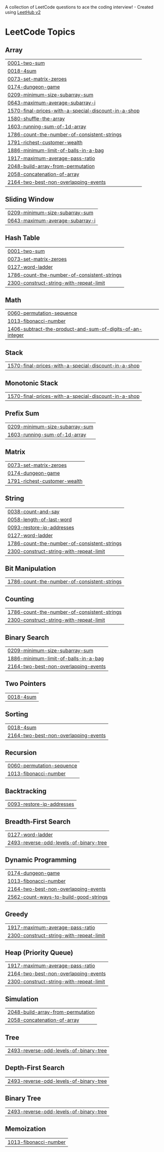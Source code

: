 A collection of LeetCode questions to ace the coding interview! - Created using [LeetHub v2](https://github.com/arunbhardwaj/LeetHub-2.0)
<!---LeetCode Topics Start-->
# LeetCode Topics
## Array
|  |
| ------- |
| [0001-two-sum](https://github.com/Uhasmitha1231/leetcode/tree/master/0001-two-sum) |
| [0018-4sum](https://github.com/Uhasmitha1231/leetcode/tree/master/0018-4sum) |
| [0073-set-matrix-zeroes](https://github.com/Uhasmitha1231/leetcode/tree/master/0073-set-matrix-zeroes) |
| [0174-dungeon-game](https://github.com/Uhasmitha1231/leetcode/tree/master/0174-dungeon-game) |
| [0209-minimum-size-subarray-sum](https://github.com/Uhasmitha1231/leetcode/tree/master/0209-minimum-size-subarray-sum) |
| [0643-maximum-average-subarray-i](https://github.com/Uhasmitha1231/leetcode/tree/master/0643-maximum-average-subarray-i) |
| [1570-final-prices-with-a-special-discount-in-a-shop](https://github.com/Uhasmitha1231/leetcode/tree/master/1570-final-prices-with-a-special-discount-in-a-shop) |
| [1580-shuffle-the-array](https://github.com/Uhasmitha1231/leetcode/tree/master/1580-shuffle-the-array) |
| [1603-running-sum-of-1d-array](https://github.com/Uhasmitha1231/leetcode/tree/master/1603-running-sum-of-1d-array) |
| [1786-count-the-number-of-consistent-strings](https://github.com/Uhasmitha1231/leetcode/tree/master/1786-count-the-number-of-consistent-strings) |
| [1791-richest-customer-wealth](https://github.com/Uhasmitha1231/leetcode/tree/master/1791-richest-customer-wealth) |
| [1886-minimum-limit-of-balls-in-a-bag](https://github.com/Uhasmitha1231/leetcode/tree/master/1886-minimum-limit-of-balls-in-a-bag) |
| [1917-maximum-average-pass-ratio](https://github.com/Uhasmitha1231/leetcode/tree/master/1917-maximum-average-pass-ratio) |
| [2048-build-array-from-permutation](https://github.com/Uhasmitha1231/leetcode/tree/master/2048-build-array-from-permutation) |
| [2058-concatenation-of-array](https://github.com/Uhasmitha1231/leetcode/tree/master/2058-concatenation-of-array) |
| [2164-two-best-non-overlapping-events](https://github.com/Uhasmitha1231/leetcode/tree/master/2164-two-best-non-overlapping-events) |
## Sliding Window
|  |
| ------- |
| [0209-minimum-size-subarray-sum](https://github.com/Uhasmitha1231/leetcode/tree/master/0209-minimum-size-subarray-sum) |
| [0643-maximum-average-subarray-i](https://github.com/Uhasmitha1231/leetcode/tree/master/0643-maximum-average-subarray-i) |
## Hash Table
|  |
| ------- |
| [0001-two-sum](https://github.com/Uhasmitha1231/leetcode/tree/master/0001-two-sum) |
| [0073-set-matrix-zeroes](https://github.com/Uhasmitha1231/leetcode/tree/master/0073-set-matrix-zeroes) |
| [0127-word-ladder](https://github.com/Uhasmitha1231/leetcode/tree/master/0127-word-ladder) |
| [1786-count-the-number-of-consistent-strings](https://github.com/Uhasmitha1231/leetcode/tree/master/1786-count-the-number-of-consistent-strings) |
| [2300-construct-string-with-repeat-limit](https://github.com/Uhasmitha1231/leetcode/tree/master/2300-construct-string-with-repeat-limit) |
## Math
|  |
| ------- |
| [0060-permutation-sequence](https://github.com/Uhasmitha1231/leetcode/tree/master/0060-permutation-sequence) |
| [1013-fibonacci-number](https://github.com/Uhasmitha1231/leetcode/tree/master/1013-fibonacci-number) |
| [1406-subtract-the-product-and-sum-of-digits-of-an-integer](https://github.com/Uhasmitha1231/leetcode/tree/master/1406-subtract-the-product-and-sum-of-digits-of-an-integer) |
## Stack
|  |
| ------- |
| [1570-final-prices-with-a-special-discount-in-a-shop](https://github.com/Uhasmitha1231/leetcode/tree/master/1570-final-prices-with-a-special-discount-in-a-shop) |
## Monotonic Stack
|  |
| ------- |
| [1570-final-prices-with-a-special-discount-in-a-shop](https://github.com/Uhasmitha1231/leetcode/tree/master/1570-final-prices-with-a-special-discount-in-a-shop) |
## Prefix Sum
|  |
| ------- |
| [0209-minimum-size-subarray-sum](https://github.com/Uhasmitha1231/leetcode/tree/master/0209-minimum-size-subarray-sum) |
| [1603-running-sum-of-1d-array](https://github.com/Uhasmitha1231/leetcode/tree/master/1603-running-sum-of-1d-array) |
## Matrix
|  |
| ------- |
| [0073-set-matrix-zeroes](https://github.com/Uhasmitha1231/leetcode/tree/master/0073-set-matrix-zeroes) |
| [0174-dungeon-game](https://github.com/Uhasmitha1231/leetcode/tree/master/0174-dungeon-game) |
| [1791-richest-customer-wealth](https://github.com/Uhasmitha1231/leetcode/tree/master/1791-richest-customer-wealth) |
## String
|  |
| ------- |
| [0038-count-and-say](https://github.com/Uhasmitha1231/leetcode/tree/master/0038-count-and-say) |
| [0058-length-of-last-word](https://github.com/Uhasmitha1231/leetcode/tree/master/0058-length-of-last-word) |
| [0093-restore-ip-addresses](https://github.com/Uhasmitha1231/leetcode/tree/master/0093-restore-ip-addresses) |
| [0127-word-ladder](https://github.com/Uhasmitha1231/leetcode/tree/master/0127-word-ladder) |
| [1786-count-the-number-of-consistent-strings](https://github.com/Uhasmitha1231/leetcode/tree/master/1786-count-the-number-of-consistent-strings) |
| [2300-construct-string-with-repeat-limit](https://github.com/Uhasmitha1231/leetcode/tree/master/2300-construct-string-with-repeat-limit) |
## Bit Manipulation
|  |
| ------- |
| [1786-count-the-number-of-consistent-strings](https://github.com/Uhasmitha1231/leetcode/tree/master/1786-count-the-number-of-consistent-strings) |
## Counting
|  |
| ------- |
| [1786-count-the-number-of-consistent-strings](https://github.com/Uhasmitha1231/leetcode/tree/master/1786-count-the-number-of-consistent-strings) |
| [2300-construct-string-with-repeat-limit](https://github.com/Uhasmitha1231/leetcode/tree/master/2300-construct-string-with-repeat-limit) |
## Binary Search
|  |
| ------- |
| [0209-minimum-size-subarray-sum](https://github.com/Uhasmitha1231/leetcode/tree/master/0209-minimum-size-subarray-sum) |
| [1886-minimum-limit-of-balls-in-a-bag](https://github.com/Uhasmitha1231/leetcode/tree/master/1886-minimum-limit-of-balls-in-a-bag) |
| [2164-two-best-non-overlapping-events](https://github.com/Uhasmitha1231/leetcode/tree/master/2164-two-best-non-overlapping-events) |
## Two Pointers
|  |
| ------- |
| [0018-4sum](https://github.com/Uhasmitha1231/leetcode/tree/master/0018-4sum) |
## Sorting
|  |
| ------- |
| [0018-4sum](https://github.com/Uhasmitha1231/leetcode/tree/master/0018-4sum) |
| [2164-two-best-non-overlapping-events](https://github.com/Uhasmitha1231/leetcode/tree/master/2164-two-best-non-overlapping-events) |
## Recursion
|  |
| ------- |
| [0060-permutation-sequence](https://github.com/Uhasmitha1231/leetcode/tree/master/0060-permutation-sequence) |
| [1013-fibonacci-number](https://github.com/Uhasmitha1231/leetcode/tree/master/1013-fibonacci-number) |
## Backtracking
|  |
| ------- |
| [0093-restore-ip-addresses](https://github.com/Uhasmitha1231/leetcode/tree/master/0093-restore-ip-addresses) |
## Breadth-First Search
|  |
| ------- |
| [0127-word-ladder](https://github.com/Uhasmitha1231/leetcode/tree/master/0127-word-ladder) |
| [2493-reverse-odd-levels-of-binary-tree](https://github.com/Uhasmitha1231/leetcode/tree/master/2493-reverse-odd-levels-of-binary-tree) |
## Dynamic Programming
|  |
| ------- |
| [0174-dungeon-game](https://github.com/Uhasmitha1231/leetcode/tree/master/0174-dungeon-game) |
| [1013-fibonacci-number](https://github.com/Uhasmitha1231/leetcode/tree/master/1013-fibonacci-number) |
| [2164-two-best-non-overlapping-events](https://github.com/Uhasmitha1231/leetcode/tree/master/2164-two-best-non-overlapping-events) |
| [2562-count-ways-to-build-good-strings](https://github.com/Uhasmitha1231/leetcode/tree/master/2562-count-ways-to-build-good-strings) |
## Greedy
|  |
| ------- |
| [1917-maximum-average-pass-ratio](https://github.com/Uhasmitha1231/leetcode/tree/master/1917-maximum-average-pass-ratio) |
| [2300-construct-string-with-repeat-limit](https://github.com/Uhasmitha1231/leetcode/tree/master/2300-construct-string-with-repeat-limit) |
## Heap (Priority Queue)
|  |
| ------- |
| [1917-maximum-average-pass-ratio](https://github.com/Uhasmitha1231/leetcode/tree/master/1917-maximum-average-pass-ratio) |
| [2164-two-best-non-overlapping-events](https://github.com/Uhasmitha1231/leetcode/tree/master/2164-two-best-non-overlapping-events) |
| [2300-construct-string-with-repeat-limit](https://github.com/Uhasmitha1231/leetcode/tree/master/2300-construct-string-with-repeat-limit) |
## Simulation
|  |
| ------- |
| [2048-build-array-from-permutation](https://github.com/Uhasmitha1231/leetcode/tree/master/2048-build-array-from-permutation) |
| [2058-concatenation-of-array](https://github.com/Uhasmitha1231/leetcode/tree/master/2058-concatenation-of-array) |
## Tree
|  |
| ------- |
| [2493-reverse-odd-levels-of-binary-tree](https://github.com/Uhasmitha1231/leetcode/tree/master/2493-reverse-odd-levels-of-binary-tree) |
## Depth-First Search
|  |
| ------- |
| [2493-reverse-odd-levels-of-binary-tree](https://github.com/Uhasmitha1231/leetcode/tree/master/2493-reverse-odd-levels-of-binary-tree) |
## Binary Tree
|  |
| ------- |
| [2493-reverse-odd-levels-of-binary-tree](https://github.com/Uhasmitha1231/leetcode/tree/master/2493-reverse-odd-levels-of-binary-tree) |
## Memoization
|  |
| ------- |
| [1013-fibonacci-number](https://github.com/Uhasmitha1231/leetcode/tree/master/1013-fibonacci-number) |
<!---LeetCode Topics End-->